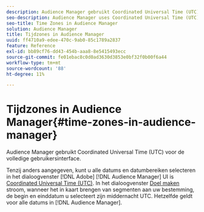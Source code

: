 ```yaml
---
description: Audience Manager gebruikt Coordinated Universal Time (UTC) voor de volledige gebruikersinterface.
seo-description: Audience Manager uses Coordinated Universal Time (UTC) across its entire UI.
seo-title: Time Zones in Audience Manager
solution: Audience Manager
title: Tijdzones in Audience Manager
uuid: ff4710a9-edee-470c-9ab0-85c1789a2837
feature: Reference
exl-id: bb89cf76-dd43-454b-aaa8-8e5415493ecc
source-git-commit: fe01ebac8c0d0ad3630d3853e0bf32f0b00f6a44
workflow-type: tm+mt
source-wordcount: '88'
ht-degree: 11%

---
```


# Tijdzones in Audience Manager{#time-zones-in-audience-manager}

Audience Manager gebruikt Coordinated Universal Time (UTC) voor de volledige gebruikersinterface.

Tenzij anders aangegeven, kunt u alle datums en datumbereiken selecteren in het dialoogvenster [!DNL Adobe] [!DNL Audience Manager] UI is [Coordinated Universal Time (UTC)](https://www.timeanddate.com/worldclock/timezone/utc). In het dialoogvenster [Doel maken](../features/destinations/create-cookie-destination.md#segments-mapping) stroom, wanneer het in kaart brengen van segmenten aan uw bestemming, de begin en einddatum u selecteert zijn middernacht UTC. Hetzelfde geldt voor alle datums in [!DNL Audience Manager].
